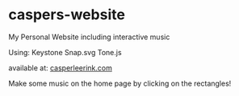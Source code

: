 # caspers-website
My Personal Website including interactive music

Using:
Keystone
Snap.svg
Tone.js

available at: [casperleerink.com](http://casperleerink.com)

Make some music on the home page by clicking on the rectangles!
